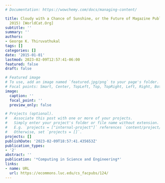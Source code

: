 ```yaml
---
# Documentation: https://wowchemy.com/docs/managing-content/

title: Cloudy with a Chance of Sunshine, or the Future of Magazine Publishing (Article,
  2015) [WorldCat.Org]
subtitle: ''
summary: ''
authors:
- George K. Thiruvathukal
tags: []
categories: []
date: '2015-01-01'
lastmod: 2023-02-09T12:57:41-06:00
featured: false
draft: false

# Featured image
# To use, add an image named `featured.jpg/png` to your page's folder.
# Focal points: Smart, Center, TopLeft, Top, TopRight, Left, Right, BottomLeft, Bottom, BottomRight.
image:
  caption: ''
  focal_point: ''
  preview_only: false

# Projects (optional).
#   Associate this post with one or more of your projects.
#   Simply enter your project's folder or file name without extension.
#   E.g. `projects = ["internal-project"]` references `content/project/deep-learning/index.md`.
#   Otherwise, set `projects = []`.
projects: []
publishDate: '2023-02-09T18:57:41.435653Z'
publication_types:
- '2'
abstract: ''
publication: '*Computing in Science and Engineering*'
links:
- name: URL
  url: https://ecommons.luc.edu/cs_facpubs/124/
---
```

